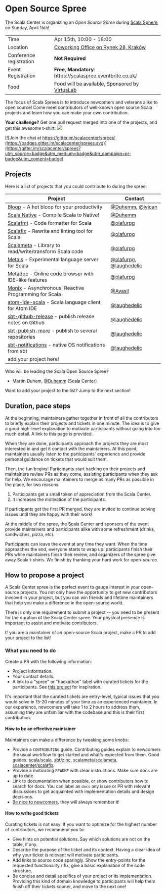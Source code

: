 # Open Source Spree

The Scala Center is organizing an *Open Source Spree* during
[Scala Sphere], on Sunday, April 15th!

|                         |                                                                         |
|-------------------------|-------------------------------------------------------------------------|
| Time                    | Apr 15th, 10:00 - 18:00                                                 |
| Location                | [Coworking Office on Rynek 28, Kraków](https://goo.gl/maps/zFrA4jT5Vtj) |
| Conference registration | **Not Required**                                                        |
| Event Registration      | **Free, Mandatory**: https://scalaspree.eventbrite.co.uk/               |
| Food                    | Food will be available, Sponsored by [VirtusLab](https://virtuslab.com) |

The focus of Scala Sprees is to introduce newcomers and veterans alike to open source!
Come meet contributors of well-known open source Scala projects and learn how
you can make your own contribution.

**Your challenge?** Get one pull request merged into one of the projects,
and get this awesome t-shirt:
![](https://pbs.twimg.com/media/CtnCrtvWAAAO0nE.jpg:small)

[![Join the chat at https://gitter.im/scalacenter/sprees](https://badges.gitter.im/scalacenter/sprees.svg)](https://gitter.im/scalacenter/sprees?utm_source=badge&utm_medium=badge&utm_campaign=pr-badge&utm_content=badge)


## Projects

Here is a list of projects that you could contribute to during the spree:

| Project                                                  | Contact                          |
| -------                                                  | -------                          |
| [Bloop] - A hot bloop for your productivity              | [@Duhemm], [@jvican]             |
| [Scala Native] - Compile Scala to Native!                | [@Duhemm]                        |
| [Scalafmt] - Code formatter for Scala                    | [@olafurpg]                      |
| [Scalafix] - Rewrite and linting tool for Scala          | [@olafurpg]                      |
| [Scalameta] - Library to read/write/transform Scala code | [@olafurpg]                      |
| [Metals] - Experimental language server for Scala        | [@olafurpg], [@laughedelic]      |
| [Metadoc] - Online code browser with IDE-like features   | [@olafurpg]                      |
| [Monix] - Asynchronous, Reactive Programming for Scala   | [@Avasil]                        |
| [atom-ide-scala] - Scala language client for Atom IDE    | [@laughedelic]                   |
| [sbt-github-release] - publish release notes on Github   | [@laughedelic]                   |
| [sbt-publish-more] - publish to several repositories     | [@laughedelic]                   |
| [sbt-notifications] - native OS notifications from sbt   | [@laughedelic]                   |
| add your project here!                                   |                                  |
 
Who will be leading the Scala Open Source Spree?
- Martin Duhem, [@Duhemm] (Scala Center)

Want to add your project to the list? Jump to the next section!

[@laughedelic]: https://github.com/laughedelic
[@olafurpg]: https://github.com/olafurpg
[@Duhemm]: https://github.com/Duhemm
[@jvican]: https://github.com/jvican
[@Avasil]: https://github.com/Avasil
[Bloop]: https://github.com/scalacenter/bloop
[Scala Native]: https://github.com/scala-native/scala-native
[Scala Sphere]: http://scala.sphere.it
[Metals]: https://github.com/scalameta/metals/labels/good%20first%20issue
[Scalameta]: https://github.com/scalameta/scalameta/labels/Good%20first%20contribution
[Scalafmt]: https://github.com/scalameta/scalafmt/labels/good%20first%20time%20contribution
[Scalafix]: https://github.com/scalacenter/scalafix/labels/good%20first%20issue
[Metadoc]: https://github.com/scalameta/metadoc/issues?q=is%3Aissue+is%3Aopen+label%3A%22help+wanted%22+sort%3Aupdated-desc
[Monix]: https://github.com/monix/monix/issues?utf8=%E2%9C%93&q=is%3Aissue+is%3Aopen+label%3A%22scala-spree%22+sort%3Aupdated-desc
[atom-ide-scala]: https://github.com/laughedelic/atom-ide-scala/labels/spree
[sbt-github-release]: https://github.com/ohnosequences/sbt-github-release/labels/spree
[sbt-notifications]: https://github.com/laughedelic/sbt-notifications/labels/spree
[sbt-publish-more]: https://github.com/laughedelic/sbt-publish-more/labels/spree

## Duration, pace steps

At the beginning, maintainers gather together in front of all the contributors
to briefly explain their projects and tickets in one minute. The idea is to give
a good high-level explanation to motivate participants without going into too
much detail. A link to this page is provided.

When they are done, participants approach the projects they are most interested
in and get it contact with the maintainers. At this point, maintainers usually
listen to the participants' experience and provide personal guidance on tickets
that would suit them.

Then, the fun begins! Participants start hacking on their projects and
maintainers review PRs as they come, assisting participants when they ask for
help. We encourage maintainers to merge as many PRs as possible in the place,
for two reasons:

1. Participants get a small token of appreciation from the Scala Center.
2. It increases the motivation of the participants.

If participants get the first PR merged, they are invited to continue solving
issues until they are happy with their work!

At the middle of the spree, the Scala Center and sponsors of the event provide
maintainers and participants alike with some refreshment (drinks, sandwiches,
pizza, etc).

Participants can leave the event at any time they want. When the time approaches
the end, everyone starts to wrap up: participants finish their PRs while
maintainers finish their review, and organizers of the spree give away Scala
t-shirts. We finish by thanking your hard work for open-source.

## How to propose a project

A Scala Center spree is the perfect event to gauge interest in your open-source
projects. You not only have the opportunity to get new contributors involved in
your project, but you can win friends and lifetime maintainers that help you
make a difference in the open-source world.

There is only one requirement to submit a project -- you need to be present for
the duration of the Scala Center spree. Your physical presence is important to
assist and motivate contributors.

If you are a maintainer of an open-source Scala project, make a PR to add your
project to the list!

### What you need to do

Create a PR with the following information:

* Project information.
* Your contact details.
* A link to a "spree" or "hackathon" label with curated tickets for the
  participants. See [this project](https://github.com/sbt/zinc/issues?utf8=✓&q=label:hackathon%20is:issue) for inspiration.

It's important that the curated tickets are entry-level, typical issues that you
would solve in 15-20 minutes of your time as an experienced maintainer. In our
experience, newcomers will take 1 to 2 hours to address them, assuming they are
unfamiliar with the codebase and this is their first contribution.

#### How to be an effective maintainer

Maintainers can make a difference by tweaking some knobs:

* Provide a `CONTRIBUTING` guide. Contributing guides explain to newcomers the
    usual workflow to get started and what's expected from them. Good guides:
    [scala/scala](https://github.com/scala/scala/blob/2.12.x/CONTRIBUTING.md),
    [sbt/zinc](https://github.com/sbt/zinc/blob/1.x/CONTRIBUTING.md), [scalameta/scalameta](https://github.com/scalameta/scalameta/blob/master/CONTRIBUTING.md),
		[scalacenter/scalafix](https://github.com/scala/scala/blob/2.12.x/CONTRIBUTING.md).
* Provide a motivating `README` with clear instructions. Make sure docs are up to date.
* Link to documentation when possible, or show contributors how to search for
    docs. You can label as `docs` any issue or PR with relevant discussions to
    get acquainted with implementation details and design decisions.
* [Be nice to newcomers](http://brson.github.io/2017/04/05/minimally-nice-maintainer), they
    will always remember it!

#### How to write good tickets

Curating tickets is not easy. If you want to optimize for the highest number of
contributors, we recommend you to:

* Give hints on potential solutions. Say which solutions are not on the table,
    if any.
* Describe the purpose of the ticket and its context. Having a clear idea of why
    your ticket is relevant will motivate participants.
* Add links to source code sparingly. Show the entry-points for the requested
    functionality / fix, give a basic explanation of the code structure.
* Be concise and detail specifics of your project or its implementation.
    Providing this kind of domain knowledge to participants will help them
    finish off their tickets sooner, and move to the next one!
